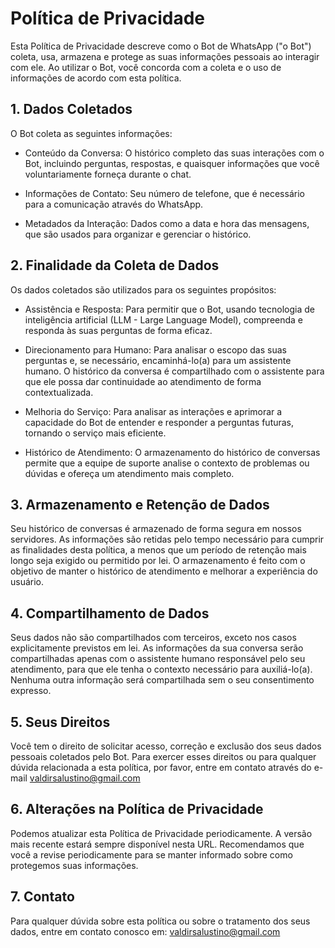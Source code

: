 # Política de Privacidade
Esta Política de Privacidade descreve como o Bot de WhatsApp ("o Bot") coleta, usa, armazena e protege as suas informações pessoais ao interagir com ele. Ao utilizar o Bot, você concorda com a coleta e o uso de informações de acordo com esta política.

## 1. Dados Coletados
O Bot coleta as seguintes informações:

 - Conteúdo da Conversa: O histórico completo das suas interações com o Bot, incluindo perguntas, respostas, e quaisquer informações que você voluntariamente forneça durante o chat.

 - Informações de Contato: Seu número de telefone, que é necessário para a comunicação através do WhatsApp.

 - Metadados da Interação: Dados como a data e hora das mensagens, que são usados para organizar e gerenciar o histórico.

## 2. Finalidade da Coleta de Dados
Os dados coletados são utilizados para os seguintes propósitos:

 - Assistência e Resposta: Para permitir que o Bot, usando tecnologia de inteligência artificial (LLM - Large Language Model), compreenda e responda às suas perguntas de forma eficaz.

 - Direcionamento para Humano: Para analisar o escopo das suas perguntas e, se necessário, encaminhá-lo(a) para um assistente humano. O histórico da conversa é compartilhado com o assistente para que ele possa dar continuidade ao atendimento de forma contextualizada.

 - Melhoria do Serviço: Para analisar as interações e aprimorar a capacidade do Bot de entender e responder a perguntas futuras, tornando o serviço mais eficiente.

 - Histórico de Atendimento: O armazenamento do histórico de conversas permite que a equipe de suporte analise o contexto de problemas ou dúvidas e ofereça um atendimento mais completo.

## 3. Armazenamento e Retenção de Dados
Seu histórico de conversas é armazenado de forma segura em nossos servidores. As informações são retidas pelo tempo necessário para cumprir as finalidades desta política, a menos que um período de retenção mais longo seja exigido ou permitido por lei. O armazenamento é feito com o objetivo de manter o histórico de atendimento e melhorar a experiência do usuário.

## 4. Compartilhamento de Dados
Seus dados não são compartilhados com terceiros, exceto nos casos explicitamente previstos em lei. As informações da sua conversa serão compartilhadas apenas com o assistente humano responsável pelo seu atendimento, para que ele tenha o contexto necessário para auxiliá-lo(a). Nenhuma outra informação será compartilhada sem o seu consentimento expresso.

## 5. Seus Direitos
Você tem o direito de solicitar acesso, correção e exclusão dos seus dados pessoais coletados pelo Bot. Para exercer esses direitos ou para qualquer dúvida relacionada a esta política, por favor, entre em contato através do e-mail valdirsalustino@gmail.com

## 6. Alterações na Política de Privacidade

Podemos atualizar esta Política de Privacidade periodicamente. A versão mais recente estará sempre disponível nesta URL. Recomendamos que você a revise periodicamente para se manter informado sobre como protegemos suas informações.

## 7. Contato
Para qualquer dúvida sobre esta política ou sobre o tratamento dos seus dados, entre em contato conosco em: valdirsalustino@gmail.com

